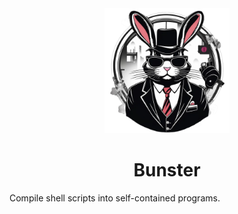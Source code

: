 <div align="center">
    <img width="200" src="./docs/public/logo.png"/>
</div>

<div align="center">

# Bunster

</div>

Compile shell scripts into self-contained programs.
